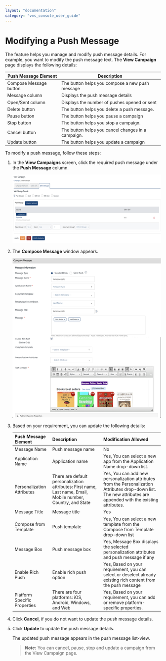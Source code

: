```yaml
---
layout: "documentation"
category: "vms_console_user_guide"
---
```

                            


Modifying a Push Message
========================

The feature helps you manage and modify push message details. For example, you want to modify the push message text. The **View Campaign** page displays the following details:

  
| Push Message Element | Description |
| --- | --- |
| Compose Message button | The button helps you compose a new push message |
| Message column | Displays the push message details |
| Open/Sent column | Displays the number of pushes opened or sent |
| Delete button | The button helps you delete a push message. |
| Pause button | The button helps you pause a campaign |
| Stop button | The button helps you stop a campaign. |
| Cancel button | The button helps you cancel changes in a campaign. |
| Update button | The button helps you update a campaign |

To modify a push message, follow these steps:

1.  In the **View Campaigns** screen, click the required push message under the **Push Message** column.
    
    ![](../Resources/Images/Engagement/Campaign/viewcamppush_591x273.png)
    
2.  The **Compose Message** window appears.
    
    ![](../Resources/Images/Engagement/Campaign/modifypushmsg_599x642.png)
    
3.  Based on your requirement, you can update the following details:
    
    | Push Message Element | Description | Modification Allowed |
    | --- | --- | --- |
    | Message Name | Push message name | No |
    | Application Name | Application name | Yes, You can select a new app from the Application Name drop-down list. |
    | Personalization Attributes | There are default personalization attributes: First name, Last name, Email, Mobile number, Country, and State | Yes, You can add new personalization attributes from the Personalization Attributes drop-down list. The new attributes are appended with the existing attributes. |
    | Message Title | Message title | Yes |
    | Compose from Template | Push template | Yes, You can select a new template from the Compose from Template drop-down list |
    | Message Box | Push message box | Yes, Message Box displays the selected personalization attributes and push message if any |
    | Enable Rich Push | Enable rich push option | Yes, Based on your requirement, you can select or deselect already existing rich content from the push message |
    | Platform Specific Properties | There are four platforms: iOS, Android, Windows, and Web | Yes, Based on your requirement, you can add or remove platform- specific properties. |
    
4.  Click **Cancel**, if you do not want to update the push message details.
5.  Click **Update** to update the push message details.
    
    The updated push message appears in the push message list-view.
    
    > **_Note:_** You can cancel, pause, stop and update a campaign from the View Campaign page.
